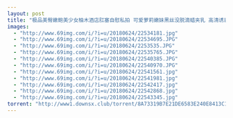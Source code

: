 ```yaml
---
layout: post
title: "极品美臀嫩鲍美少女柚木酒店肛塞自慰私拍 可爱萝莉嫩妹黑丝没脱滴蜡夹乳 高清诱惑私拍55P 高清1080P诱惑版"
images:
  - "http://www.69img.com/i/?i=u/20180624/22534181.jpg"
  - "http://www.69img.com/i/?i=u/20180624/22534695.JPG"
  - "http://www.69img.com/i/?i=u/20180624/2253535.JPG"
  - "http://www.69img.com/i/?i=u/20180624/22535765.JPG"
  - "http://www.69img.com/i/?i=u/20180624/22540385.JPG"
  - "http://www.69img.com/i/?i=u/20180624/22540970.JPG"
  - "http://www.69img.com/i/?i=u/20180624/22541561.jpg"
  - "http://www.69img.com/i/?i=u/20180624/22541981.jpg"
  - "http://www.69img.com/i/?i=u/20180624/22542417.jpg"
  - "http://www.69img.com/i/?i=u/20180624/22542868.jpg"
  - "http://www.69img.com/i/?i=u/20180624/22543345.jpg"
torrent: "http://www1.downsx.club/torrent/8A73319B7E21DE6583E240E8413C179E6553C60A"
---
```

